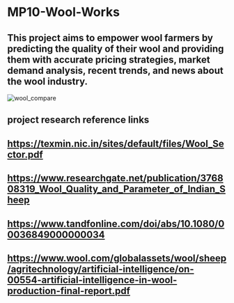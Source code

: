 # MP10-Wool-Works

## This project aims to empower wool farmers by predicting the quality of their wool and providing them with accurate pricing strategies, market demand analysis, recent trends, and news about the wool industry.

![wool_compare](https://github.com/user-attachments/assets/4219cbc4-d87d-4218-8cb4-5526276fdf2a)

## project research reference links
## https://texmin.nic.in/sites/default/files/Wool_Sector.pdf
## https://www.researchgate.net/publication/376808319_Wool_Quality_and_Parameter_of_Indian_Sheep
## https://www.tandfonline.com/doi/abs/10.1080/00036849000000034
## https://www.wool.com/globalassets/wool/sheep/agritechnology/artificial-intelligence/on-00554-artificial-intelligence-in-wool-production-final-report.pdf
